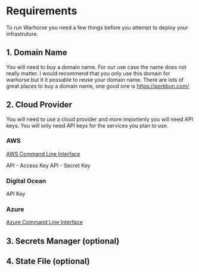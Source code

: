 # Requirements
To run Warhorse you need a few things before you attempt to deploy your infrastruture.

## 1. Domain Name
You will need to buy a domain name. For our use case the name does not really matter. I would recommend that you only use this domain for warhorse but it it possable to reuse your domain name. There are lots of great places to buy a domain name, one good one is https://porkbun.com/

## 2. Cloud Provider
You will need to use a cloud provider and more importenly you will need API keys. You will only need API keys for the services you plan to use.

### AWS

[AWS Command Line Interface](https://aws.amazon.com/cli/)

API - Access Key
API - Secret Key

### Digital Ocean

API Key

### Azure

[Azure Command Line Interface](https://docs.microsoft.com/en-us/cli/azure/)

## 3. Secrets Manager (optional)

## 4. State File (optional)